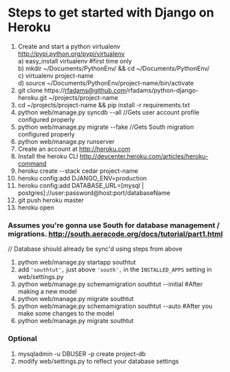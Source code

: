 # Steps to get started with Django on Heroku
1. Create and start a python virtualenv http://pypi.python.org/pypi/virtualenv  
    a) easy_install virtualenv #first time only  
    b) mkdir ~/Documents/PythonEnv/ && cd ~/Documents/PythonEnv/  
    c) virtualenv project-name  
    d) source ~/Documents/PythonEnv/project-name/bin/activate  
2. git clone https://rfadams@github.com/rfadams/python-django-heroku.git ~/projects/project-name
3. cd ~/projects/project-name && pip install -r requirements.txt
4. python web/manage.py syncdb --all //Gets user account profile configured properly
5. python web/manage.py migrate --fake //Gets South migration configured properly
4. python web/manage.py runserver
5. Create an account at http://heroku.com
6. Install the heroku CLI http://devcenter.heroku.com/articles/heroku-command
7. heroku create --stack cedar project-name
8. heroku config:add DJANGO_ENV=production
9. heroku config:add DATABASE_URL=[mysql | postgres]://user:password@host:port/databaseName
9. git push heroku master
10. heroku open

### Assumes you're gonna use South for database management / migrations. http://south.aeracode.org/docs/tutorial/part1.html
// Database should already be sync'd using steps from above  
1. python web/manage.py startapp southtut  
2. add `'southtut',` just above `'south',` in the `INSTALLED_APPS` setting in web/settings.py  
3. python web/manage.py schemamigration southtut --initial #After making a new model  
4. python web/manage.py migrate southtut  
5. python web/manage.py schemamigration southtut --auto #After you make some changes to the model  
6. python web/manage.py migrate southtut  

### Optional
1. mysqladmin -u DBUSER -p create project-db
2. modify web/settings.py to reflect your database settings

